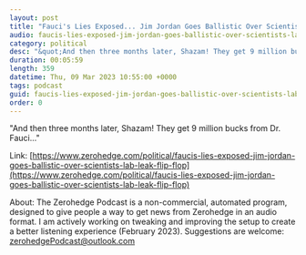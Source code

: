 ```yaml
---
layout: post
title: "Fauci's Lies Exposed... Jim Jordan Goes Ballistic Over Scientists' Lab-Leak Flip-Flop"
audio: faucis-lies-exposed-jim-jordan-goes-ballistic-over-scientists-lab-leak-flip-flop-1
category: political
desc: "&quot;And then three months later, Shazam! They get 9 million bucks from Dr. Fauci...&quot;"
duration: 00:05:59
length: 359
datetime: Thu, 09 Mar 2023 10:55:00 +0000
tags: podcast
guid: faucis-lies-exposed-jim-jordan-goes-ballistic-over-scientists-lab-leak-flip-flop-0
order: 0
---
```

&quot;And then three months later, Shazam! They get 9 million bucks from Dr. Fauci...&quot;

Link: [https://www.zerohedge.com/political/faucis-lies-exposed-jim-jordan-goes-ballistic-over-scientists-lab-leak-flip-flop](https://www.zerohedge.com/political/faucis-lies-exposed-jim-jordan-goes-ballistic-over-scientists-lab-leak-flip-flop)

About: The Zerohedge Podcast is a non-commercial, automated program, designed to give people a way to get news from Zerohedge in an audio format.  I am actively working on tweaking and improving the setup to create a better listening experience (February 2023).  Suggestions are welcome: [zerohedgePodcast@outlook.com](mailto:zerohedgePodcast@outlook.com)